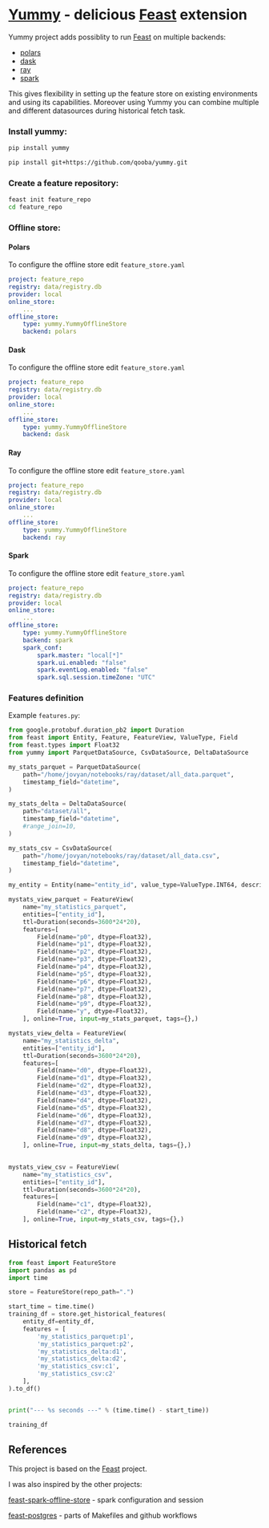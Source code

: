 # [Yummy](https://github.com/yummyml/yummy) - delicious [Feast](https://github.com/feast-dev/feast) extension

Yummy project adds possiblity to run [Feast](https://github.com/feast-dev/feast) on multiple backends:
* [polars](https://github.com/pola-rs/polars)
* [dask](https://github.com/dask/dask)
* [ray](https://github.com/ray-project/ray)
* [spark](https://github.com/apache/spark)

This gives flexibility in setting up the feature store on existing environments and using its capabilities.
Moreover using Yummy you can combine multiple and different datasources during historical fetch task.

### Install yummy:

```bash
pip install yummy
```

```bash
pip install git+https://github.com/qooba/yummy.git
```

### Create a feature repository:
```bash
feast init feature_repo
cd feature_repo
```

### Offline store:

#### Polars

To configure the offline store edit `feature_store.yaml`
```yaml
project: feature_repo
registry: data/registry.db
provider: local
online_store:
    ...
offline_store:
    type: yummy.YummyOfflineStore
    backend: polars
```

#### Dask

To configure the offline store edit `feature_store.yaml`
```yaml
project: feature_repo
registry: data/registry.db
provider: local
online_store:
    ...
offline_store:
    type: yummy.YummyOfflineStore
    backend: dask
```

#### Ray

To configure the offline store edit `feature_store.yaml`
```yaml
project: feature_repo
registry: data/registry.db
provider: local
online_store:
    ...
offline_store:
    type: yummy.YummyOfflineStore
    backend: ray
```

#### Spark

To configure the offline store edit `feature_store.yaml`
```yaml
project: feature_repo
registry: data/registry.db
provider: local
online_store:
    ...
offline_store:
    type: yummy.YummyOfflineStore
    backend: spark
    spark_conf:
        spark.master: "local[*]"
        spark.ui.enabled: "false"
        spark.eventLog.enabled: "false"
        spark.sql.session.timeZone: "UTC"
```


### Features definition

Example `features.py`:
```python
from google.protobuf.duration_pb2 import Duration
from feast import Entity, Feature, FeatureView, ValueType, Field
from feast.types import Float32
from yummy import ParquetDataSource, CsvDataSource, DeltaDataSource

my_stats_parquet = ParquetDataSource(
    path="/home/jovyan/notebooks/ray/dataset/all_data.parquet",
    timestamp_field="datetime",
)

my_stats_delta = DeltaDataSource(
    path="dataset/all",
    timestamp_field="datetime",
    #range_join=10,
)

my_stats_csv = CsvDataSource(
    path="/home/jovyan/notebooks/ray/dataset/all_data.csv",
    timestamp_field="datetime",
)

my_entity = Entity(name="entity_id", value_type=ValueType.INT64, description="entity id",)

mystats_view_parquet = FeatureView(
    name="my_statistics_parquet",
    entities=["entity_id"],
    ttl=Duration(seconds=3600*24*20),
    features=[
        Field(name="p0", dtype=Float32),
        Field(name="p1", dtype=Float32),
        Field(name="p2", dtype=Float32),
        Field(name="p3", dtype=Float32),
        Field(name="p4", dtype=Float32),
        Field(name="p5", dtype=Float32),
        Field(name="p6", dtype=Float32),
        Field(name="p7", dtype=Float32),
        Field(name="p8", dtype=Float32),
        Field(name="p9", dtype=Float32),
        Field(name="y", dtype=Float32),
    ], online=True, input=my_stats_parquet, tags={},)

mystats_view_delta = FeatureView(
    name="my_statistics_delta",
    entities=["entity_id"],
    ttl=Duration(seconds=3600*24*20),
    features=[
        Field(name="d0", dtype=Float32),
        Field(name="d1", dtype=Float32),
        Field(name="d2", dtype=Float32),
        Field(name="d3", dtype=Float32),
        Field(name="d4", dtype=Float32),
        Field(name="d5", dtype=Float32),
        Field(name="d6", dtype=Float32),
        Field(name="d7", dtype=Float32),
        Field(name="d8", dtype=Float32),
        Field(name="d9", dtype=Float32),
    ], online=True, input=my_stats_delta, tags={},)

    
mystats_view_csv = FeatureView(
    name="my_statistics_csv",
    entities=["entity_id"],
    ttl=Duration(seconds=3600*24*20),
    features=[
        Field(name="c1", dtype=Float32),
        Field(name="c2", dtype=Float32),
    ], online=True, input=my_stats_csv, tags={},)
```


## Historical fetch

```python
from feast import FeatureStore
import pandas as pd
import time

store = FeatureStore(repo_path=".")

start_time = time.time()
training_df = store.get_historical_features(
    entity_df=entity_df, 
    features = [
        'my_statistics_parquet:p1',
        'my_statistics_parquet:p2',
        'my_statistics_delta:d1',
        'my_statistics_delta:d2',
        'my_statistics_csv:c1',
        'my_statistics_csv:c2'
    ],
).to_df()


print("--- %s seconds ---" % (time.time() - start_time))

training_df
```


## References

This project is based on the [Feast](https://github.com/feast-dev) project.

I was also inspired by the other projects:

[feast-spark-offline-store](https://github.com/Adyen/feast-spark-offline-store/) - spark configuration and session

[feast-postgres](https://github.com/nossrannug/feast-postgres) - parts of Makefiles and github workflows

